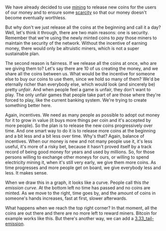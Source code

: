 We have already decided to use [mining](3.08_mining.md) to release new coins for the users of our money and to ensure some [scarcity](3.06_scarcity.md) so that our money doesn't become eventually worthless.

But why don't we just release all the coins at the beginning and call it a day? Well, let's think it through, there are two main reasons: one is security. Remember that we're using the newly minted coins to *pay* those miners to maintain the security of the network. Without the incentive of earning money, there would only be altruistic miners, which is not a super sustainable plan.

The second reason is fairness. If we release all the coins at once, who are we giving them to? Let's say there are 10 of us creating the money, and we share all the coins between us. What would be the incentive for someone else to buy our coins to use them, since we hold so many of them? We'd be eternally richer than everybody else, which would look (and sincerely be) pretty *unfair*. And when people feel a game is unfair, they don't want to play. The only unfair games that people take part of are those where they're forced to play, like the current banking system. We're trying to create something better here.

Again, incentives. We need as many people as possible to adopt out money for it to grow in value (it buys more things per coin and it's accepted by more people). So the plan is to release the new coins progressively over time. And one smart way to do it is to release more coins at the beginning and a bit less and a bit less over time. Why's that? Again, balance of incentives. When our money is new and not many people use it, it's less useful, it's more of a risky bet, because it hasn't proved itself by a track record of being good money for years and used by millions. So, for those persons willing to exchange other moneys for ours, or willing to spend electricity mining it, when it's still very early, we give them more coins. As time progresses and more people get on board, we give everybody less and less. It makes sense.

When we draw this in a graph, it looks like a curve. People call this *the emission curve*. At the bottom left no time has passed and no coins are minted. As we move to the right, time goes by, and the amount of coins in someone's hands increases, fast at first, slower afterwards.

What happens when we reach the top right corner? In that moment, all the coins are out there and there are no more left to reward miners. Bitcoin for example works like this. But there's another way, we can add a [3.33_tail-emission](3.33_tail-emission.md).